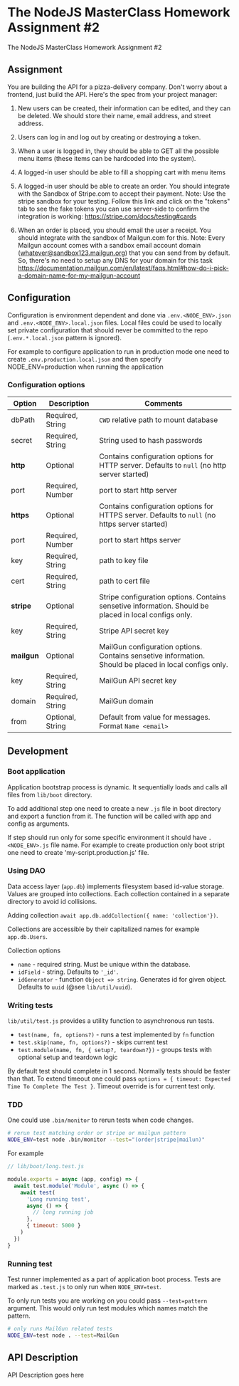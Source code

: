 # The NodeJS MasterClass Homework Assignment #2

The NodeJS MasterClass Homework Assignment #2

## Assignment

You are building the API for a pizza-delivery company. Don't worry about a frontend, just build the API. Here's the spec from your project manager:

1. New users can be created, their information can be edited, and they can be deleted. We should store their name, email address, and street address.

2. Users can log in and log out by creating or destroying a token.

3. When a user is logged in, they should be able to GET all the possible menu items (these items can be hardcoded into the system).

4. A logged-in user should be able to fill a shopping cart with menu items

5. A logged-in user should be able to create an order. You should integrate with the Sandbox of Stripe.com to accept their payment. Note: Use the stripe sandbox for your testing. Follow this link and click on the "tokens" tab to see the fake tokens you can use server-side to confirm the integration is working: https://stripe.com/docs/testing#cards

6. When an order is placed, you should email the user a receipt. You should integrate with the sandbox of Mailgun.com for this. Note: Every Mailgun account comes with a sandbox email account domain (whatever@sandbox123.mailgun.org) that you can send from by default. So, there's no need to setup any DNS for your domain for this task https://documentation.mailgun.com/en/latest/faqs.html#how-do-i-pick-a-domain-name-for-my-mailgun-account

## Configuration

Configuration is environment dependent and done via `.env.<NODE_ENV>.json` and `.env.<NODE_ENV>.local.json` files. Local files could be used to locally set private configuration that should never be committed to the repo (`.env.*.local.json` pattern is ignored).

For example to configure application to run in production mode one need to create `.env.production.local.json` and then specify NODE_ENV=production when running the application

### Configuration options

| Option      | Description      | Comments                                                                                               |
| ----------- | ---------------- | ------------------------------------------------------------------------------------------------------ |
| dbPath      | Required, String | `CWD` relative path to mount database                                                                  |
| secret      | Required, String | String used to hash passwords                                                                          |
| **http**    | Optional         | Contains configuration options for HTTP server. Defaults to `null` (no http server started)            |
| port        | Required, Number | port to start http server                                                                              |
| **https**   | Optional         | Contains configuration options for HTTPS server. Defaults to `null` (no https server started)          |
| port        | Required, Number | port to start https server                                                                             |
| key         | Required, String | path to key file                                                                                       |
| cert        | Required, String | path to cert file                                                                                      |
| **stripe**  | Optional         | Stripe configuration options. Contains sensetive information. Should be placed in local configs only.  |
| key         | Required, String | Stripe API secret key                                                                                  |
| **mailgun** | Optional         | MailGun configuration options. Contains sensetive information. Should be placed in local configs only. |
| key         | Required, String | MailGun API secret key                                                                                 |
| domain      | Required, String | MailGun domain                                                                                         |
| from        | Optional, String | Default from value for messages. Format `Name <email>`                                                 |

## Development

### Boot application

Application bootstrap process is dynamic. It sequentially loads and calls all files from `lib/boot` directory.

To add additional step one need to create a new `.js` file in boot directory and export a function from it. The function will be called with app and config as arguments.

If step should run only for some specific environment it should have `.<NODE_ENV>.js` file name. For example to create production only boot stript one need to create 'my-script.production.js' file.

### Using DAO

Data access layer (`app.db`) implements filesystem based id-value storage. Values are grouped into collections. Each collection contained in a separate directory to avoid id collisions.

Adding collection `await app.db.addCollection({ name: 'collection'})`.

Collections are accessible by their capitalized names for example `app.db.Users`.

Collection options

- `name` - required string. Must be unique within the database.
- `idField` - string. Defaults to `'_id'`.
- `idGenerator` - function `Object => string`. Generates id for given object. Defaults to `uuid` (@see `lib/util/uuid`).

### Writing tests

`lib/util/test.js` provides a utility function to asynchronous run tests.

- `test(name, fn, options?)` - runs a test implemented by `fn` function
- `test.skip(name, fn, options?)` - skips current test
- `test.module(name, fn, { setup?, teardown?})` - groups tests with optional setup and teardown logic

By default test should complete in 1 second. Normally tests should be faster than that. To extend timeout one could pass `options = { timeout: Expected Time To Complete The Test }`. Timeout override is for current test only.

### TDD

One could use `.bin/monitor` to rerun tests when code changes.

```bash
# rerun test matching order or stripe or mailgun pattern
NODE_ENV=test node .bin/monitor --test="(order|stripe|mailun)"
```

For example

```javascript
// lib/boot/long.test.js

module.exports = async (app, config) => {
  await test.module('Module', async () => {
    await test(
      'Long running test',
      async () => {
        // long running job
      },
      { timeout: 5000 }
    )
  })
}
```

### Running test

Test runner implemented as a part of application boot process. Tests are marked as `.test.js` to only run when `NODE_ENV=test`.

To only run tests you are working on you could pass `--test=pattern` argument. This would only run test modules which names match the pattern.

```bash
# only runs MailGun related tests
NODE_ENV=test node . --test=MailGun
```

## API Description

API Description goes here
